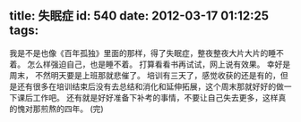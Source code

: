 title: 失眠症
id: 540
date: 2012-03-17 01:12:25
tags:
---

我是不是也像《百年孤独》里面的那样，得了失眠症，整夜整夜大片大片的睡不着。
怎么样强迫自己，也是睡不着。
打算看看书再试试，网上说有效果。
幸好是周末， 不然明天要是上班那就悲催了。
培训有三天了，感觉收获的还是有的，但是还有很多在培训结束后没有去总结和消化和延伸拓展，这个周末那就好好的做一下课后工作吧。
还有就是好好准备下补考的事情，不要让自己失去更多，这样真的愧对那煎熬的四年。
(完)